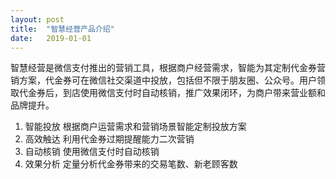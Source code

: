 ```yaml
---
layout: post
title:  "智慧经营产品介绍"
date:   2019-01-01
---
```


<p class="intro"><span class="dropcap">智慧经营</span>是微信支付推出的营销工具，根据商户经营需求，智能为其定制代金券营销方案，代金券可在微信社交渠道中投放，包括但不限于朋友圈、公众号。用户领取代金券后，到店使用微信支付时自动核销，推广效果闭环，为商户带来营业额和品牌提升。</p>

1. 智能投放
根据商户运营需求和营销场景智能定制投放方案
2. 高效触达
利用代金券过期提醒能力二次营销
3. 自动核销
使用微信支付时自动核销
4. 效果分析
定量分析代金券带来的交易笔数、新老顾客数

<img src="{{ '/assets/img/1.png' | prepend: site.baseurl }}" alt=""> 